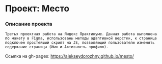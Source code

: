 # Проект: Место

### Описание проекта
    Третья проектная работа на Яндекс Практикуме. Данная работа выполнена по макету в Figma, использованы методы адаптивной верстки, к странице подключен простейший скрипт на JS, позволяющий пользователю изменять содержание страницы (Имя и Активность профиля).

Ссылка на gh-pages: https://alekseydorozhny.github.io/mesto/

